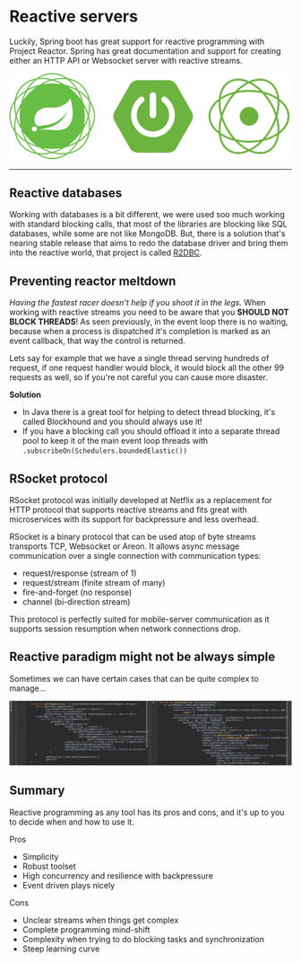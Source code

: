 # Reactive servers

Luckily, Spring boot has great support for reactive programming with Project Reactor. Spring has great documentation and
support for creating either an HTTP API or Websocket server with reactive streams.

![Reactive Spring boot](assets/reactive%20spring%20boot.png)

---

## Reactive databases

Working with databases is a bit different, we were used soo much working with standard blocking calls, that most of the
libraries are blocking like SQL databases, while some are not like MongoDB. But, there is a solution that's nearing
stable release that aims to redo the database driver and bring them into the reactive world, that project is called
[R2DBC](https://r2dbc.io/).

## Preventing reactor meltdown

_Having the fastest racer doesn't help if you shoot it in the legs._ When working with reactive streams you need to 
be aware that you **SHOULD NOT BLOCK THREADS**! As seen previously, in the event loop there is no waiting, because
when a process is dispatched it's completion is marked as an event callback, that way the control is returned. 

Lets say for example that we have a single thread serving hundreds of request, if one request handler would block, it
would block all the other 99 requests as well, so if you're not careful you can cause more disaster.

**Solution**
 - In Java there is a great tool for helping to detect thread blocking, it's called Blockhound and you should always 
   use it!
 - If you have a blocking call you should offload it into a separate thread pool to keep it of the main event loop threads
with `.subscribeOn(Schedulers.boundedElastic())` 
   
## RSocket protocol

RSocket protocol was initially developed at Netflix as a replacement for HTTP protocol that supports reactive streams
and fits great with microservices with its support for backpressure and less overhead.

RSocket is a binary protocol that can be used atop of byte streams transports TCP, Websocket or Areon. It allows async
message communication over a single connection with communication types:

- request/response (stream of 1)
- request/stream (finite stream of many)
- fire-and-forget (no response)
- channel (bi-direction stream)

This protocol is perfectly suited for mobile-server communication as it supports session resumption when network
connections drop.

## Reactive paradigm might not be always simple

Sometimes we can have certain cases that can be quite complex to manage...

![Complex case](./assets/complex_reactive_pipe.png)

## Summary

Reactive programming as any tool has its pros and cons, and it's up to you to decide when and how to use it.

Pros

- Simplicity
- Robust toolset
- High concurrency and resilience with backpressure
- Event driven plays nicely

Cons

- Unclear streams when things get complex
- Complete programming mind-shift
- Complexity when trying to do blocking tasks and synchronization
- Steep learning curve
